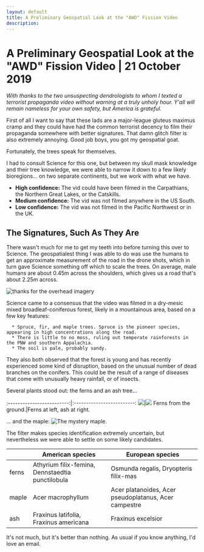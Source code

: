 ```yaml
---
layout: default
title: A Preliminary Geospatial Look at the "AWD" Fission Video
description:
---
```

# A Preliminary Geospatial Look at the "AWD" Fission Video | 21 October 2019

_With thanks to the two unsuspecting dendrologists to whom I texted a terrorist propaganda video without warning at a truly unholy hour.  Y'all will remain nameless for your own safety, but America is grateful._

First of all I want to say that these lads are a major-league gluteus maximus cramp and they could have had the common terrorist decency to film their propaganda somewhere with better signatures.  That damn glitch filter is also extremely annoying.  Good job boys, you got my geospatial goat.

Fortunately, the trees speak for themselves.

I had to consult Science for this one, but between my skull mask knowledge and their tree knowledge, we were able to narrow it down to a few likely bioregions... on two separate continents, but we work with what we have.

  * **High confidence:** The vid could have been filmed in the Carpathians, the Northern Great Lakes, or the Catskills.
  * **Medium confidence:** The vid was not filmed anywhere in the US South.
  * **Low confidence:** The vid was not filmed in the Pacific Northwest or in the UK.

## The Signatures, Such As They Are

There wasn't much for me to get my teeth into before turning this over to Science.  The geospatialest thing I was able to do was use the humans to get an approximate measurement of the road in the drone shots, which in turn gave Science something off which to scale the trees. On average, male humans are about 0.45m across the shoulders, which gives us a road that's about 2.25m across.

![thanks for the overhead imagery](../assets/images/fission-preliminary/fission_scaling.jpg)

Science came to a consensus that the video was filmed in a dry-mesic mixed broadleaf-coniferous forest, likely in a mountainous area, based on a few key features:

      * Spruce, fir, and maple trees. Spruce is the pioneer species, appearing in high concentrations along the road.
      * There is little to no moss, ruling out temperate rainforests in the PNW and southern Appalachia.
      * The soil is pale, probably sandy.
      
They also both observed that the forest is young and has recently experienced some kind of disruption, based on the unusual number of dead branches on the conifers.  This could be the result of a range of diseases that come with unusually heavy rainfall, or of insects.

Several plants stood out: the ferns and an ash tree...

:-------------------------:|:-------------------------:
![](../assets/images/fission-preliminary/fern.png)|![](../assets/images/fission-preliminary/overhead_fern.png)
Ferns from the ground.|Ferns at left, ash at right.

... and the maple:
![The mystery maple.](../assets/images/fission-preliminary/maple.png)

The filter makes species identification extremely uncertain, but nevertheless we were able to settle on some likely candidates.

|   |American species|European species|
|---|---|---|
|ferns|Athyrium filix-femina, Dennstaedtia punctilobula|Osmunda regalis, Dryopteris filix-mas|
|maple|Acer macrophyllum|Acer platanoides, Acer pseudoplatanus, Acer campestre|
|ash|Fraxinus latifolia, Fraxinus americana|Fraxinus excelsior|

It's not much, but it's better than nothing.  As usual if you know anything, I'd love an email.
